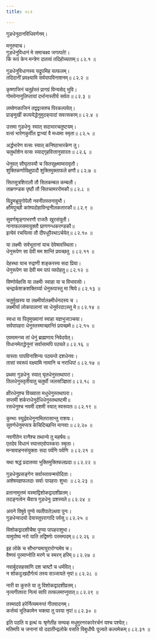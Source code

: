 ```yaml
---
title: ०८२

---
```

गुडधेनुदानविधिवर्णनम्।  
  
मनुरुवाच।  
गुडधेनुविधानं मे समाचक्ष्व जगत्पते!।  
किं रूपं केन मन्त्रेण दातव्यं तदिहोच्यताम्॥ ८२.१ ॥  
  
गुडधेनुविधानस्य यद्रूपमिह यत्फलम्।  
तदिदानीं प्रवक्ष्यामि सर्वपापविनाशनम्॥ ८२.२ ॥  
  
कृष्णाजिनं चतुर्हस्तं प्रागग्रं विन्यसेद्‌ भुवि।  
गोमयेनानुलिप्तायां दर्भानास्तीर्य सर्वतः॥ ८२.३ ॥  
  
लघ्वेणकाजिनं तद्वद्वत्सश्च पिरकल्पयेत्।  
प्राङ्‌मुखीं कल्पयेद्धेनुमुदक्‌पादां सवत्सकाम्॥ ८२.४ ॥  
  
उत्तमा गुडधेनुः स्यात्‌ सदाभारचतुष्टयम्।  
वत्सं भारेणकुर्वीत द्वाभ्यां वै मध्यमा स्मृता॥ ८२.५ ॥  
  
अर्द्धभारेण वत्सः स्यात् कनिष्ठाभारकेण तु।  
चतुर्थाशेन वत्सः स्याद्‌गृहवित्तानुसारतः॥ ८२.६ ॥  
  
धेनुवत्‌ सौघृतास्यौ च सितसूक्ष्माम्वरावृतौ।  
शुक्तिकर्णाविक्षुपादौ शुक्तिमुक्ताफले क्षणौ॥ ८२.७ ॥  
  
सितसूत्रशिरालौ तौ सितकम्बल कम्बलौ।  
ताम्रगण्डक पृष्ठौ तौ सितचामररोमकौ॥ ८२.८ ॥  
  
विद्रुमभ्रूयुगोपेतौ नवनीतस्तनावुभौ।  
क्षौमपुच्छौ कांश्यदोहाविन्द्रनीलकतारकौ॥ ८२.९ ॥  
  
सुवर्णश्रृङ्गाभरणौ राजतैः खुरसंयुतौ।  
नानाफलसमायुक्तौ घ्राणगन्धकरण्डकौ॥  
इत्येवं रचयित्वा तौ दीपधूपैरथाऽर्चयेत्॥ ८२.१० ॥  
  
या लक्ष्मीः सर्वभूतानां याच देवेष्ववस्थिता।  
धेनुरूपेण सा देवी मम शान्तिं प्रयच्छतु ॥ ८२.११ ॥  
  
देहस्था याच रुद्राणी शङ्करस्य सदा प्रिया।  
धेनुरूपेण सा देवी मम पापं व्यपोहतु॥ ८२.१२ ॥  
  
विष्णोर्वक्षसि या लक्ष्मीः स्वाहा या च विभावसोः।  
चन्द्रार्कशक्रशक्तिर्य्या धेनुरूपास्तु मा श्रिये॥ ८२.१३ ॥  
  
चतुर्मुखस्य या लक्ष्मीर्यालक्ष्मीर्धनदस्य च ।  
लक्ष्मीर्या लोकपालानां सा धेनुर्वरदाऽस्तु मे॥ ८२.१४ ॥  
  
स्वधा या पितृमुख्यानां स्वाहा यज्ञभुजाञ्चया।  
सर्वपापहरा धेनुस्तस्माच्छान्तिं प्रयच्छमे॥ ८२.१५ ॥  
  
एवमामन्त्र्य तां धेनुं ब्राह्मणाय निवेदयेत्।  
विधानमेतद्धेनूनां सर्वासामपि पठ्यते॥ ८२.१६ ॥  
  
यास्ताः पापविनाशिन्यः पठ्यन्ते दशधेनवः।  
तासां स्वरूपं वक्ष्यामि नामानि च नराधिप!॥ ८२.१७ ॥  
  
प्रथमा गुडधेनुः स्यात् घृतधेनुस्तथापरा।  
तिलधेनुस्तृतीयातु चतुर्थी जलसञ्ज्ञिता॥ ८२.१८ ॥  
  
क्षीरधेनुश्च विख्याता मधुधेनुस्तथापरा।  
सप्तमी शर्कराधेनुर्दधिधेनुस्तथाष्टमी॥  
रसधेनुश्च नवमी दशमी स्यात् स्वरूपतः॥ ८२.१९ ॥  
  
कुम्भाः स्युर्द्रवधेनूनामितरासान्तु राशयः।  
सुवर्णधेनुमप्यत्र केचिदिच्छन्ति मानवाः॥ ८२.२० ॥  
  
नवनीतेन रत्नैश्च तथान्ये तु महर्षयः॥  
एतदेव विधानं स्यात्तएवोपस्कराः स्मृताः।  
मन्त्रावाहनसंयुक्ताः सदा पर्वणि पर्वणि ॥ ८२.२१ ॥  
  
यथा श्रद्धं प्रदातव्या भुक्तिमुक्तिफलप्रदाः॥ ८२.२२ ॥  
  
गुडधेनुप्रसङ्गेन सर्वास्तावन्मयोदिताः।  
अशेषयज्ञफलदाः सर्वाः पापहराः शुभाः ॥ ८२.२३ ॥  
  
व्रतानामुत्तमं यस्माद्विशोकद्वादशीव्रतम्।  
तदङ्गत्वेन चैवात्र गुडधेनुः प्रशस्यते॥ ८२.२४ ॥  
  
अयने विषुवे पुण्ये व्यतीपातेऽथवा पुनः।  
गुडधेन्वादयो देयास्तूपरागादि पर्वसु॥ ८२.२५ ॥  
  
विशोकद्वादशीचैषा पुण्या पापहराशुभा।  
यामुपोष्य नरो याति तद्विष्णोः परमम्पदम्॥ ८२.२६ ॥  
  
इह लोके च सौभाग्यमायुरारोग्यमेव च।  
वैष्णवं पुरमाप्नोति मरणे च स्मरन् हरिम्॥ ८२.२७ ॥  
  
नवार्बुदसहस्राणि दश चाष्टौ च धर्मवित्।  
न शोकदुःखदौर्गत्यं तस्य सञ्जायते नृप!॥ ८२.२८ ॥  
  
नारी वा कुरुते या तु विशोकद्वादशीव्रतम्।  
नृत्यगीतपरा नित्यं सापि तत्फलमाप्नुयात्॥ ८२.२९ ॥  
  
तस्मादग्रे हरेर्नित्यमनन्तं गीतवादनम्।  
कर्त्तव्यं भूतिकामेन भक्त्या तु परया नृप!॥ ८२.३० ॥  
  
इति पठति य इत्थं यः श्रृणेतीह सम्यक् मधुमुरनरकारेरर्चनं यश्च पश्येत्।  
मतिमपि च जनानां यो ददातीन्द्रलोके वसति विबुधौघैः पूज्यते कल्पमेकम्॥ ८२.३१ ॥